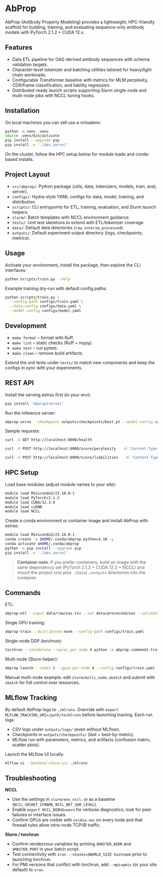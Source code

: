 # AbProp

AbProp (Antibody Property Modeling) provides a lightweight, HPC-friendly scaffold for building, training, and evaluating sequence-only antibody models with PyTorch 2.1.2 + CUDA 12.x.

## Features
- Data ETL pipeline for OAS-derived antibody sequences with schema validation targets.
- Character-level tokenizer and batching utilities tailored for heavy/light chain workloads.
- Configurable Transformer baseline with metrics for MLM perplexity, CDR/frame classification, and liability regression.
- Distributed-ready launch scripts supporting Slurm single-node and multi-node jobs with NCCL tuning hooks.

## Installation

On local machines you can still use a virtualenv:

```bash
python -m venv .venv
source .venv/bin/activate
pip install --upgrade pip
pip install -e '.[dev,serve]'
```

On the cluster, follow the HPC setup below for module loads and conda-based installs.

## Project Layout
- `src/abprop/`: Python package (utils, data, tokenizers, models, train, eval, server).
- `configs/`: Hydra-style YAML configs for data, model, training, and distribution.
- `scripts/`: CLI entrypoints for ETL, training, evaluation, and Slurm launch helpers.
- `slurm/`: Batch templates with NCCL environment guidance.
- `tests/`: Unit test skeletons to extend with ETL/tokenizer coverage.
- `data/`: Default data directories (`raw`, `interim`, `processed`).
- `outputs/`: Default experiment output directory (logs, checkpoints, metrics).

## Usage

Activate your environment, install the package, then explore the CLI interfaces:

```bash
python scripts/train.py --help
```

Example training dry-run with default config paths:

```bash
python scripts/train.py \
  --config-path configs/train.yaml \
  --data-config configs/data.yaml \
  --model-config configs/model.yaml
```

## Development

- `make format` – format with Ruff.
- `make lint` – static checks (Ruff + mypy).
- `make test` – run pytest.
- `make clean` – remove build artifacts.

Extend the unit tests under `tests/` to match new components and keep the configs in sync with your experiments.



## REST API

Install the serving extras first (in your env):

```bash
pip install 'abprop[serve]'
```

Run the inference server:

```bash
abprop-serve --checkpoint outputs/checkpoints/best.pt --model-config configs/model.yaml --host 0.0.0.0 --port 8000
```

Sample requests:

```bash
curl -X GET http://localhost:8000/health

curl -X POST http://localhost:8000/score/perplexity   -H 'Content-Type: application/json'   -d '{"sequences": ["ACDEFG", "ACDGST"]}'

curl -X POST http://localhost:8000/score/liabilities   -H 'Content-Type: application/json'   -d '{"sequences": ["ACDEFG", "ACDGST"]}'
```


## HPC Setup

Load base modules (adjust module names to your site):

```bash
module load Miniconda3/23.10.0-1
module load PyTorch/2.1.2
module load CUDA/12.3.0
module load cuDNN
module load NCCL
```

Create a conda environment or container image and install AbProp with extras:

```bash
module load Miniconda3/23.10.0-1
conda create -p $HOME/.conda/abprop python=3.10 -y
conda activate $HOME/.conda/abprop
python -m pip install --upgrade pip
pip install -e '.[dev,serve]'
```

> **Container note**: If you prefer containers, build an image with the same dependency set (PyTorch 2.1.2 + CUDA 12.3 + NCCL) and mount the project root plus `./data`/`./outputs` directories into the container.

## Commands

ETL:

```bash
abprop-etl --input data/raw/oas.tsv --out data/processed/oas --validate
```

Single GPU training:

```bash
abprop-train --distributed none --config-path configs/train.yaml
```

Single-node DDP (torchrun):

```bash
torchrun --standalone --nproc_per_node 4 python -m abprop.commands.train --distributed ddp --config-path configs/train.yaml
```

Multi-node (Slurm helper):

```bash
abprop-launch --nodes 2 --gpus-per-node 4 --config configs/train.yaml
```

Manual multi-node example: edit `slurm/multi_node.sbatch` and submit with `sbatch` for full control over resources.

## MLflow Tracking

By default AbProp logs to `./mlruns`. Override with `export MLFLOW_TRACKING_URI=/path/to/mlruns` before launching training. Each run logs:

- CSV logs under `outputs/logs/` (even without MLflow).
- Checkpoints in `outputs/checkpoints/` (last + best-by-metric).
- MLflow run with parameters, metrics, and artifacts (confusion matrix, scatter plots).

Launch the MLflow UI locally:

```bash
mlflow ui --backend-store-uri ./mlruns
```


## Troubleshooting

**NCCL**
- Use the settings in `slurm/env_nccl.sh` as a baseline (`NCCL_SOCKET_IFNAME`, `NCCL_NET_GDR_LEVEL`).
- Enable `export NCCL_DEBUG=warn` for verbose diagnostics; look for peer failures or interface issues.
- Confirm GPUs are visible with `nvidia-smi` on every node and that firewall rules allow intra-node TCP/IB traffic.

**Slurm / torchrun**
- Confirm rendezvous variables by printing `$MASTER_ADDR` and `$MASTER_PORT` in your batch script.
- Test connectivity with `srun --ntasks=$WORLD_SIZE hostname` prior to launching torchrun.
- For PMI versions that conflict with torchrun, add `--mpi=pmix` (or your site default) to `srun`.

